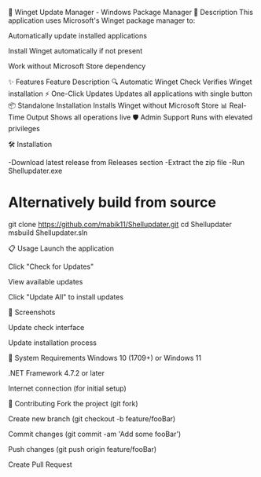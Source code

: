 🚀 Winget Update Manager - Windows Package Manager
📜 Description
This application uses Microsoft's Winget package manager to:

Automatically update installed applications

Install Winget automatically if not present

Work without Microsoft Store dependency

✨ Features
Feature	Description
🔍 Automatic Winget Check	Verifies Winget installation
⚡ One-Click Updates	Updates all applications with single button
📦 Standalone Installation	Installs Winget without Microsoft Store
📊 Real-Time Output	Shows all operations live
🛡️ Admin Support	Runs with elevated privileges

🛠️ Installation

-Download latest release from Releases section
-Extract the zip file
-Run Shellupdater.exe


# Alternatively build from source
git clone https://github.com/mabik11/Shellupdater.git
cd Shellupdater
msbuild Shellupdater.sln


📋 Usage
Launch the application

Click "Check for Updates"

View available updates

Click "Update All" to install updates

🌟 Screenshots

Update check interface


Update installation process

📌 System Requirements
Windows 10 (1709+) or Windows 11

.NET Framework 4.7.2 or later

Internet connection (for initial setup)

🤝 Contributing
Fork the project (git fork)

Create new branch (git checkout -b feature/fooBar)

Commit changes (git commit -am 'Add some fooBar')

Push changes (git push origin feature/fooBar)

Create Pull Request
